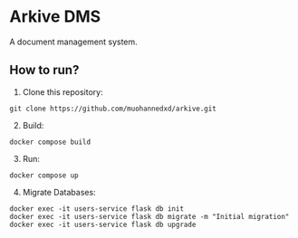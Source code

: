 # Arkive DMS

A document management system.

## How to run?

1. Clone this repository:
```
git clone https://github.com/muohannedxd/arkive.git
```

2. Build:
```
docker compose build
```

3. Run:
```
docker compose up
```

4. Migrate Databases:
```
docker exec -it users-service flask db init
docker exec -it users-service flask db migrate -m "Initial migration"
docker exec -it users-service flask db upgrade
```